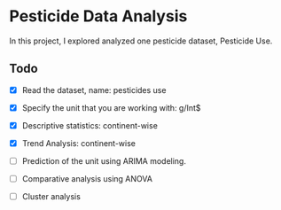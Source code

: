 # Pesticide Data Analysis

In this project, I explored analyzed one pesticide dataset, Pesticide Use.

## Todo

- [x] Read the dataset, name: pesticides use
- [x] Specify the unit that you are working with: g/Int$
- [X] Descriptive statistics: continent-wise
- [X] Trend Analysis: continent-wise
- [ ] Prediction of the unit using ARIMA modeling.
- [ ] Comparative analysis using ANOVA
- [ ] Cluster analysis

